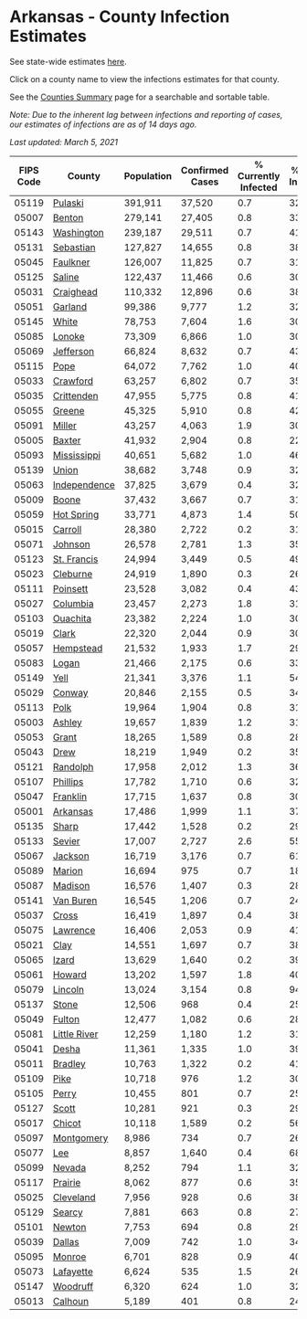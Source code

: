 # Arkansas - County Infection Estimates

See state-wide estimates [here](/infections/us-ar).

Click on a county name to view the infections estimates for that county.

See the [Counties Summary](/infections/summary-counties) page for a searchable and sortable table.

*Note: Due to the inherent lag between infections and reporting of cases, our estimates of infections are as of 14 days ago.*

*Last updated: March 5, 2021*

|   FIPS Code |                       County |   Population |   Confirmed Cases |   % Currently Infected |   % Total Infected |
|-------------|------------------------------|--------------|-------------------|------------------------|--------------------|
|       05119 |           [Pulaski](pulaski) |      391,911 |            37,520 |                    0.7 |               32.1 |
|       05007 |             [Benton](benton) |      279,141 |            27,405 |                    0.8 |               33.0 |
|       05143 |     [Washington](washington) |      239,187 |            29,511 |                    0.7 |               41.9 |
|       05131 |       [Sebastian](sebastian) |      127,827 |            14,655 |                    0.8 |               38.2 |
|       05045 |         [Faulkner](faulkner) |      126,007 |            11,825 |                    0.7 |               31.1 |
|       05125 |             [Saline](saline) |      122,437 |            11,466 |                    0.6 |               30.9 |
|       05031 |       [Craighead](craighead) |      110,332 |            12,896 |                    0.6 |               38.7 |
|       05051 |           [Garland](garland) |       99,386 |             9,777 |                    1.2 |               32.5 |
|       05145 |               [White](white) |       78,753 |             7,604 |                    1.6 |               30.8 |
|       05085 |             [Lonoke](lonoke) |       73,309 |             6,866 |                    1.0 |               30.5 |
|       05069 |       [Jefferson](jefferson) |       66,824 |             8,632 |                    0.7 |               43.9 |
|       05115 |                 [Pope](pope) |       64,072 |             7,762 |                    1.0 |               40.8 |
|       05033 |         [Crawford](crawford) |       63,257 |             6,802 |                    0.7 |               35.3 |
|       05035 |     [Crittenden](crittenden) |       47,955 |             5,775 |                    0.8 |               41.5 |
|       05055 |             [Greene](greene) |       45,325 |             5,910 |                    0.8 |               42.7 |
|       05091 |             [Miller](miller) |       43,257 |             4,063 |                    1.9 |               30.2 |
|       05005 |             [Baxter](baxter) |       41,932 |             2,904 |                    0.8 |               22.3 |
|       05093 |   [Mississippi](mississippi) |       40,651 |             5,682 |                    1.0 |               46.7 |
|       05139 |               [Union](union) |       38,682 |             3,748 |                    0.9 |               32.1 |
|       05063 | [Independence](independence) |       37,825 |             3,679 |                    0.4 |               32.5 |
|       05009 |               [Boone](boone) |       37,432 |             3,667 |                    0.7 |               31.9 |
|       05059 |     [Hot Spring](hot-spring) |       33,771 |             4,873 |                    1.4 |               50.0 |
|       05015 |           [Carroll](carroll) |       28,380 |             2,722 |                    0.2 |               31.9 |
|       05071 |           [Johnson](johnson) |       26,578 |             2,781 |                    1.3 |               35.6 |
|       05123 |   [St. Francis](st.-francis) |       24,994 |             3,449 |                    0.5 |               49.0 |
|       05023 |         [Cleburne](cleburne) |       24,919 |             1,890 |                    0.3 |               26.6 |
|       05111 |         [Poinsett](poinsett) |       23,528 |             3,082 |                    0.4 |               43.4 |
|       05027 |         [Columbia](columbia) |       23,457 |             2,273 |                    1.8 |               31.1 |
|       05103 |         [Ouachita](ouachita) |       23,382 |             2,224 |                    1.0 |               30.7 |
|       05019 |               [Clark](clark) |       22,320 |             2,044 |                    0.9 |               30.5 |
|       05057 |       [Hempstead](hempstead) |       21,532 |             1,933 |                    1.7 |               29.0 |
|       05083 |               [Logan](logan) |       21,466 |             2,175 |                    0.6 |               33.6 |
|       05149 |                 [Yell](yell) |       21,341 |             3,376 |                    1.1 |               54.8 |
|       05029 |             [Conway](conway) |       20,846 |             2,155 |                    0.5 |               34.2 |
|       05113 |                 [Polk](polk) |       19,964 |             1,904 |                    0.8 |               31.3 |
|       05003 |             [Ashley](ashley) |       19,657 |             1,839 |                    1.2 |               31.0 |
|       05053 |               [Grant](grant) |       18,265 |             1,589 |                    0.8 |               28.7 |
|       05043 |                 [Drew](drew) |       18,219 |             1,949 |                    0.2 |               35.8 |
|       05121 |         [Randolph](randolph) |       17,958 |             2,012 |                    1.3 |               36.8 |
|       05107 |         [Phillips](phillips) |       17,782 |             1,710 |                    0.6 |               32.2 |
|       05047 |         [Franklin](franklin) |       17,715 |             1,637 |                    0.8 |               30.1 |
|       05001 |         [Arkansas](arkansas) |       17,486 |             1,999 |                    1.1 |               37.4 |
|       05135 |               [Sharp](sharp) |       17,442 |             1,528 |                    0.2 |               29.0 |
|       05133 |             [Sevier](sevier) |       17,007 |             2,727 |                    2.6 |               55.3 |
|       05067 |           [Jackson](jackson) |       16,719 |             3,176 |                    0.7 |               61.9 |
|       05089 |             [Marion](marion) |       16,694 |               975 |                    0.7 |               18.7 |
|       05087 |           [Madison](madison) |       16,576 |             1,407 |                    0.3 |               28.8 |
|       05141 |       [Van Buren](van-buren) |       16,545 |             1,206 |                    0.7 |               24.4 |
|       05037 |               [Cross](cross) |       16,419 |             1,897 |                    0.4 |               38.7 |
|       05075 |         [Lawrence](lawrence) |       16,406 |             2,053 |                    0.9 |               41.4 |
|       05021 |                 [Clay](clay) |       14,551 |             1,697 |                    0.7 |               38.3 |
|       05065 |               [Izard](izard) |       13,629 |             1,640 |                    0.2 |               39.4 |
|       05061 |             [Howard](howard) |       13,202 |             1,597 |                    1.8 |               40.2 |
|       05079 |           [Lincoln](lincoln) |       13,024 |             3,154 |                    0.8 |               94.0 |
|       05137 |               [Stone](stone) |       12,506 |               968 |                    0.4 |               25.7 |
|       05049 |             [Fulton](fulton) |       12,477 |             1,082 |                    0.6 |               28.4 |
|       05081 | [Little River](little-river) |       12,259 |             1,180 |                    1.2 |               31.6 |
|       05041 |               [Desha](desha) |       11,361 |             1,335 |                    1.0 |               39.4 |
|       05011 |           [Bradley](bradley) |       10,763 |             1,322 |                    0.2 |               41.9 |
|       05109 |                 [Pike](pike) |       10,718 |               976 |                    1.2 |               30.4 |
|       05105 |               [Perry](perry) |       10,455 |               801 |                    0.7 |               25.2 |
|       05127 |               [Scott](scott) |       10,281 |               921 |                    0.3 |               29.6 |
|       05017 |             [Chicot](chicot) |       10,118 |             1,589 |                    0.2 |               56.3 |
|       05097 |     [Montgomery](montgomery) |        8,986 |               734 |                    0.7 |               26.7 |
|       05077 |                   [Lee](lee) |        8,857 |             1,640 |                    0.4 |               68.0 |
|       05099 |             [Nevada](nevada) |        8,252 |               794 |                    1.1 |               32.2 |
|       05117 |           [Prairie](prairie) |        8,062 |               877 |                    0.6 |               35.6 |
|       05025 |       [Cleveland](cleveland) |        7,956 |               928 |                    0.6 |               38.6 |
|       05129 |             [Searcy](searcy) |        7,881 |               663 |                    0.8 |               27.8 |
|       05101 |             [Newton](newton) |        7,753 |               694 |                    0.8 |               29.9 |
|       05039 |             [Dallas](dallas) |        7,009 |               742 |                    1.0 |               34.7 |
|       05095 |             [Monroe](monroe) |        6,701 |               828 |                    0.9 |               40.4 |
|       05073 |       [Lafayette](lafayette) |        6,624 |               535 |                    1.5 |               26.0 |
|       05147 |         [Woodruff](woodruff) |        6,320 |               624 |                    1.0 |               32.2 |
|       05013 |           [Calhoun](calhoun) |        5,189 |               401 |                    0.8 |               24.8 |
